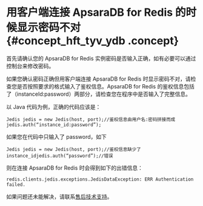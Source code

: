# 用客户端连接 ApsaraDB for Redis 的时候显示密码不对 {#concept_hft_tyv_ydb .concept}

首先请确认您的 ApsaraDB for Redis 实例密码是否输入正确，如有必要可以通过控制台来修改密码。

如果您确认密码正确但用客户端连接 ApsaraDB for Redis 时显示密码不对，请检查您是否按照要求的格式输入了鉴权信息。ApsaraDB for Redis 的鉴权信息包括了（instanceId:password）两部分，请检查您在程序中是否输入了完整信息。

以 Java 代码为例，正确的代码应该是：

```
Jedis jedis = new Jedis(host, port);//鉴权信息由用户名:密码拼接而成jedis.auth(“instance_id:password”);
```

如果您在代码中只输入了 password，如下

```
Jedis jedis = new Jedis(host, port);//鉴权信息缺少了instance_idjedis.auth(“password”);//错误
```

则在连接 ApsaraDB for Redis 时会得到如下的出错信息：

```
redis.clients.jedis.exceptions.JedisDataException: ERR Authentication failed.
```

如果问题还未能解决，请联系[售后技术支持](https://selfservice.console.aliyun.com/ticket/createIndex.htm?spm=5176.7738677.0.0.6NIvMr)。

